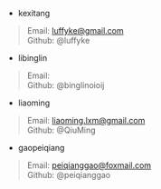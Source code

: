 - kexitang
> Email: luffyke@gmail.com<br>
> Github: @luffyke

- libinglin
> Email: <br>
> Github: @binglinoioij

- liaoming
> Email: liaoming.lxm@gmail.com<br>
> Github: @QiuMing

- gaopeiqiang
> Email: peiqianggao@foxmail.com<br>
> Github: @peiqianggao
